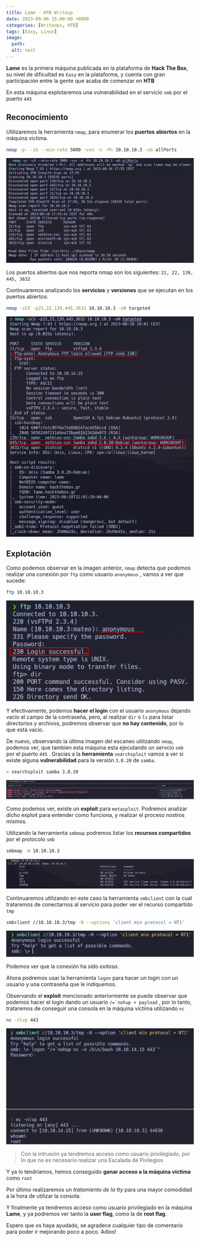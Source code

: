 ```yaml
---
title: Lame - HTB Writeup
date: 2023-09-06 15:00:00 +0800
categories: [Writeups, HTB]
tags: [Easy, Linux]
image:
  path: 
  alt: test
---
```


**Lame** es la primera máquina publicada en la plataforma de **Hack The Box**, su nivel de dificultad es ```Easy``` en la plataforma, y cuenta con gran participación entre la gente que acaba de comenzar en **HTB**

En esta máquina explotaremos una vulnerabilidad en el servicio ```smb``` por el puerto ```445```


## Reconocimiento

Utilizaremos la herramienta ```nmap```, para enumerar los **puertos** **abiertos** en la máquina victima.

```bash
nmap -p- -sS --min-rate 5000 -vvv -n -Pn 10.10.10.3 -oG allPorts
```

![img](assets/img/posts/lame/04698856-bddc-4448-a791-d1104017ce1c.png)


Los puertos abiertos que nos reporta nmap son los siguientes: ```21, 22, 139, 445, 3632```

Continuaremos analizando los **servicios** y **versiones** que se ejecutan en los puertos abiertos:

```bash
nmap -sCV -p21,22,139,445,3632 10.10.10.3 -oN targeted
```

![img](assets/img/posts/lame/f8e0e6a7-5272-4f67-8003-fd370c3fc23c.png)

## Explotación

Como podemos observar en la imagen anterior, ```nmap``` detecta que podemos realizar una conexión por ```ftp``` como usuario ```anonymous``` , vamos a ver que sucede:

```bash
ftp 10.10.10.3
```

![img](assets/img/posts/lame/fa13380a-a002-4c6f-9700-d53ef320d03c.png)

Y efectivamente, podemos **hacer el login** con el usuario ```anonymous``` dejando vacío el campo de la contraseña, pero, al realizar ```dir``` o ```ls``` para listar directorios y archivos, podremos observar que **no hay contenido**, por lo que está vacío.

De nuevo, observando la última imagen del escaneo utilizando ```nmap```, podemos ver, que tambien esta máquina esta ejecutando un servcio ```smb ```por el puerto ```445``` . Gracias a la **herramienta** ```searchsploit``` vamos a ver si existe alguna **vulnerabilidad** para la versión ```3.0.20``` de ```samba```.

```bash
> searchsploit samba 3.0.20
```

![img](assets/img/posts/lame/83366d04-9d5b-4182-8510-143a338decd1.png)

Como podemos ver, existe un **exploit** para ```metasploit```. Podremos analizar dicho exploit para entender como funciona, y realizar el proceso nostros mismos.

Utilizando la herramienta ```smbmap``` podremos listar los **recursos compartidos** por el protocolo ```smb```

```bash
smbmap -H 10.10.10.3
```

![img](assets/img/posts/lame/d6bdceb4-245b-4ce6-9473-e46e5cad2e9a.png)

Continuaremos utilizando en este caso la herramienta ```smbclient``` con la cual trataremos de conectarnos al servicio para poder ver el recurso compartido ```tmp```

```bash
smbclient //10.10.10.3/tmp -N --options 'client min protocol = NT1'
```

![img](assets/img/posts/lame/07ed24e9-4362-4b59-825a-4edbbfcc4885.png)

Podemos ver que la conexión ha sido *exitosa*.

Ahora podremos usar la herramienta ```logon``` para hacer un login con un usuario y una contraseña que le indiquemos.

Observando el **exploit** mencionado anteriormente se puede observar que podemos hacer el login dando un usuario ```/=`nohup + payload``` , por lo tanto, trataremos de conseguir una consola en la máquina victima utilizando ```nc```

```bash
nc -nlvp 443
```

![img](assets/img/posts/lame/43db9817-b863-4050-9abf-45af8a4d2bd6.png)

> Con la intrusión ya tendremos acceso como usuario privilegiado, por lo que no es necesario realizar una Escalada de Pivilegios

Y ya lo tendríamos, hemos conseguido **ganar acceso a la máquina víctima** como ```root```

Por último realizaremos un *tratamiento de la tty* para una mayor comodidad a la hora de utilizar la consola.

Y finalmente ya tendremos acceso como usuario privilegiado en la máquina **Lame**, y ya podremos ver tanto la **user flag**, como la de **root flag**.

Espero que os haya ayudado, se agradece cualquier tipo de comentario para poder ir mejorando poco a poco. Adios!